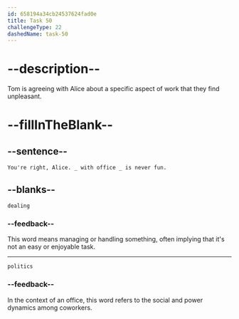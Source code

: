 ```yaml
---
id: 658194a34cb24537624fad0e
title: Task 50
challengeType: 22
dashedName: task-50
---
```


<!--
AUDIO REFERENCE:
Tom: You're right, Alice. Dealing with office politics is never fun.
-->

# --description--

Tom is agreeing with Alice about a specific aspect of work that they find unpleasant.

# --fillInTheBlank--

## --sentence--

`You're right, Alice. _ with office _ is never fun.`

## --blanks--

`dealing`

### --feedback--

This word means managing or handling something, often implying that it's not an easy or enjoyable task.

---

`politics`

### --feedback--

In the context of an office, this word refers to the social and power dynamics among coworkers.
